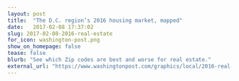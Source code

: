 ```yaml
---
layout: post
title:  "The D.C. region’s 2016 housing market, mapped"
date:   2017-02-08 17:37:02
slug: 2017-02-08-2016-real-estate
for_icon: washington-post.png
show_on_homepage: false
tease: false
blurb: "See which Zip codes are best and worse for real estate."
external_url: "https://www.washingtonpost.com/graphics/local/2016-real-estate/"
---
```


